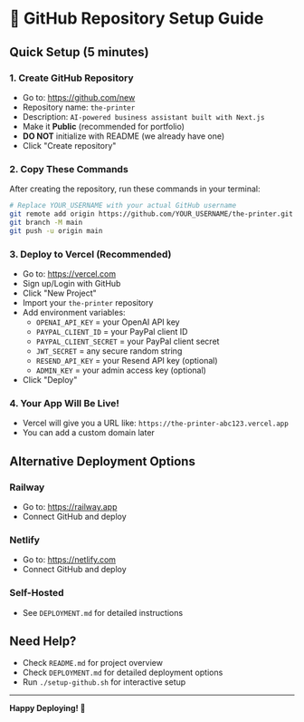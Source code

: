 # 🚀 GitHub Repository Setup Guide

## Quick Setup (5 minutes)

### 1. Create GitHub Repository
- Go to: https://github.com/new
- Repository name: `the-printer`
- Description: `AI-powered business assistant built with Next.js`
- Make it **Public** (recommended for portfolio)
- **DO NOT** initialize with README (we already have one)
- Click "Create repository"

### 2. Copy These Commands
After creating the repository, run these commands in your terminal:

```bash
# Replace YOUR_USERNAME with your actual GitHub username
git remote add origin https://github.com/YOUR_USERNAME/the-printer.git
git branch -M main
git push -u origin main
```

### 3. Deploy to Vercel (Recommended)
- Go to: https://vercel.com
- Sign up/Login with GitHub
- Click "New Project"
- Import your `the-printer` repository
- Add environment variables:
  - `OPENAI_API_KEY` = your OpenAI API key
  - `PAYPAL_CLIENT_ID` = your PayPal client ID
  - `PAYPAL_CLIENT_SECRET` = your PayPal client secret
  - `JWT_SECRET` = any secure random string
  - `RESEND_API_KEY` = your Resend API key (optional)
  - `ADMIN_KEY` = your admin access key (optional)
- Click "Deploy"

### 4. Your App Will Be Live!
- Vercel will give you a URL like: `https://the-printer-abc123.vercel.app`
- You can add a custom domain later

## Alternative Deployment Options

### Railway
- Go to: https://railway.app
- Connect GitHub and deploy

### Netlify
- Go to: https://netlify.com
- Connect GitHub and deploy

### Self-Hosted
- See `DEPLOYMENT.md` for detailed instructions

## Need Help?
- Check `README.md` for project overview
- Check `DEPLOYMENT.md` for detailed deployment options
- Run `./setup-github.sh` for interactive setup

---
**Happy Deploying! 🚀**
